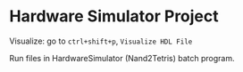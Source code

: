 # Hardware Simulator Project

Visualize: go to `ctrl+shift+p`, `Visualize HDL File`

Run files in HardwareSimulator (Nand2Tetris) batch program.
